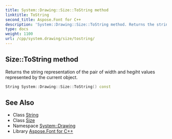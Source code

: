 ```yaml
---
title: System::Drawing::Size::ToString method
linktitle: ToString
second_title: Aspose.Font for C++
description: 'System::Drawing::Size::ToString method. Returns the string representation of the pair of width and hegiht values represented by the current object in C++.'
type: docs
weight: 1100
url: /cpp/system.drawing/size/tostring/
---
```

## Size::ToString method


Returns the string representation of the pair of width and hegiht values represented by the current object.

```cpp
String System::Drawing::Size::ToString() const
```

## See Also

* Class [String](../../../system/string/)
* Class [Size](../)
* Namespace [System::Drawing](../../)
* Library [Aspose.Font for C++](../../../)

